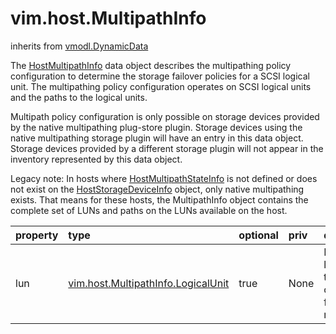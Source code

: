 vim.host.MultipathInfo
======================
inherits from [vmodl.DynamicData](docs/vmodl.DynamicData.md)


The <a href="vim.host.MultipathInfo.md">HostMultipathInfo</a> data object describes the multipathing policy   configuration to determine the storage failover policies   for a SCSI logical unit.  The multipathing policy configuration operates on   SCSI logical units and the paths to the logical units.   <p>   Multipath policy configuration is only possible on storage devices   provided by the native multipathing plug-store plugin.  Storage devices   using the native multipathing storage plugin will have an entry   in this data object.  Storage devices provided by a different   storage plugin will not appear in the inventory represented by   this data object.   <p>   Legacy note: In hosts where <a href="vim.host.MultipathStateInfo.md">HostMultipathStateInfo</a> is not   defined or does not exist on the <a href="vim.host.StorageDeviceInfo.md">HostStorageDeviceInfo</a> object,   only native multipathing exists.  That means for these hosts, the   MultipathInfo object contains the complete set of LUNs and paths on the LUNs   available on the host.

| property | type | optional | priv | desc |
|:---------|:-----|:---------|:-----|:-----|
| lun | [vim.host.MultipathInfo.LogicalUnit](vim.host.MultipathInfo.LogicalUnit.md "vim.host.MultipathInfo.LogicalUnit") | true | None | List of logical units that can be configured for multipathing. |


